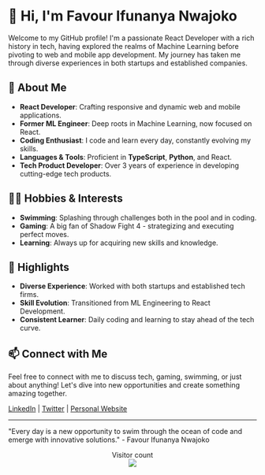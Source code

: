 # 👋 Hi, I'm Favour Ifunanya Nwajoko

Welcome to my GitHub profile! I'm a passionate React Developer with a rich history in tech, having explored the realms of Machine Learning before pivoting to web and mobile app development. My journey has taken me through diverse experiences in both startups and established companies.

## 🚀 About Me

- **React Developer**: Crafting responsive and dynamic web and mobile applications.
- **Former ML Engineer**: Deep roots in Machine Learning, now focused on React.
- **Coding Enthusiast**: I code and learn every day, constantly evolving my skills.
- **Languages & Tools**: Proficient in **TypeScript**, **Python**, and React.
- **Tech Product Developer**: Over 3 years of experience in developing cutting-edge tech products.

## 🏊‍♂️ Hobbies & Interests

- **Swimming**: Splashing through challenges both in the pool and in coding.
- **Gaming**: A big fan of Shadow Fight 4 - strategizing and executing perfect moves.
- **Learning**: Always up for acquiring new skills and knowledge.

## 🌟 Highlights

- **Diverse Experience**: Worked with both startups and established tech firms.
- **Skill Evolution**: Transitioned from ML Engineering to React Development.
- **Consistent Learner**: Daily coding and learning to stay ahead of the tech curve.

## 📫 Connect with Me

Feel free to connect with me to discuss tech, gaming, swimming, or just about anything! Let's dive into new opportunities and create something amazing together.

[LinkedIn](#) | [Twitter](#) | [Personal Website](#)

---

"Every day is a new opportunity to swim through the ocean of code and emerge with innovative solutions." - Favour Ifunanya Nwajoko

<p align="center"> 
  Visitor count<br>
  <img src="https://profile-counter.glitch.me/ifunanyaScript/count.svg" />
</p>

